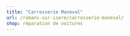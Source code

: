```yaml
---
title: "Carrosserie Maneval"
url: /romans-sur-isere/carrosserie-maneval/
shop: réparation de voitures
---
```

